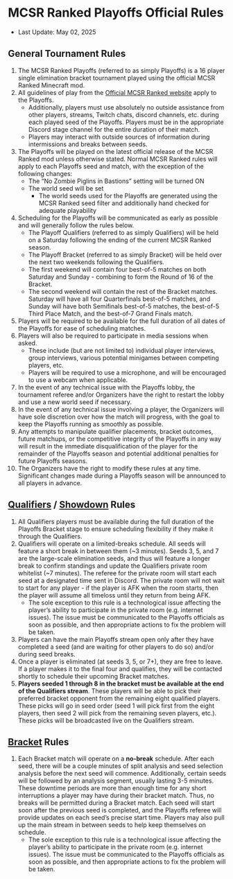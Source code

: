 # MCSR Ranked Playoffs Official Rules
- Last Update: May 02, 2025

## General Tournament Rules
1. The MCSR Ranked Playoffs (referred to as simply Playoffs) is a 16 player single elimination bracket tournament played using the official MCSR Ranked Minecraft mod.
2. All guidelines of play from the [Official MCSR Ranked website](https://mcsrranked.com/guidelines) apply to the Playoffs.
    - Additionally, players must use absolutely no outside assistance from other players, streams, Twitch chats, discord channels, etc. during each played seed of the Playoffs. Players must be in the appropriate Discord stage channel for the entire duration of their match.
    - Players may interact with outside sources of information during intermissions and breaks between seeds.
3. The Playoffs will be played on the latest official release of the MCSR Ranked mod unless otherwise stated. Normal MCSR Ranked rules will apply to each Playoffs seed and match, with the exception of the following changes:
    - The “No Zombie Piglins in Bastions” setting will be turned ON
    - The world seed will be set
        - The world seeds used for the Playoffs are generated using the MCSR Ranked seed filter and additionally hand checked for adequate playability
4. Scheduling for the Playoffs will be communicated as early as possible and will generally follow the rules below.
    - The Playoff Qualifiers (referred to as simply Qualifiers) will be held on a Saturday following the ending of the current MCSR Ranked season.
    - The Playoff Bracket (referred to as simply Bracket) will be held over the next two weekends following the Qualifiers.
    - The first weekend will contain four best-of-5 matches on both Saturday and Sunday - combining to form the Round of 16 of the Bracket.
    - The second weekend will contain the rest of the Bracket matches. Saturday will have all four Quarterfinals best-of-5 matches, and Sunday will have both Semifinals best-of-5 matches, the best-of-5 Third Place Match, and the best-of-7 Grand Finals match.
5. Players will be required to be available for the full duration of all dates of the Playoffs for ease of scheduling matches.
6. Players will also be required to participate in media sessions when asked.
    - These include (but are not limited to) individual player interviews, group interviews, various potential minigames between competing players, etc.
    - Players will be required to use a microphone, and will be encouraged to use a webcam when applicable.
7. In the event of any technical issue with the Playoffs lobby, the tournament referee and/or Organizers have the right to restart the lobby and use a new world seed if necessary.
8. In the event of any technical issue involving a player, the Organizers will have sole discretion over how the match will progress, with the goal to keep the Playoffs running as smoothly as possible.
9. Any attempts to manipulate qualifier placements, bracket outcomes, future matchups, or the competitive integrity of the Playoffs in any way will result in the immediate disqualification of the player for the remainder of the Playoffs season and potential additional penalties for future Playoffs seasons.
10. The Organizers have the right to modify these rules at any time. Significant changes made during a Playoffs season will be announced to all players in advance.

## [Qualifiers](./last_chance_qualifiers) / [Showdown](./midseason_showdown) Rules
1. All Qualifiers players must be available during the full duration of the Playoffs Bracket stage to ensure scheduling flexibility if they make it through the Qualifiers.
2. Qualifiers will operate on a limited-breaks schedule. All seeds will feature a short break in between them (~3 minutes). Seeds 3, 5, and 7 are the large-scale elimination seeds, and thus will feature a longer break to confirm standings and update the Qualifiers private room whitelist (~7 minutes). The referee for the private room will start each seed at a designated time sent in Discord. The private room will not wait to start for any player - if the player is AFK when the room starts, then the player will assume all timeloss until they return from being AFK.
    - The sole exception to this rule is a technological issue affecting the player’s ability to participate in the private room (e.g. internet issues). The issue must be communicated to the Playoffs officials as soon as possible, and then appropriate actions to fix the problem will be taken.
3. Players can have the main Playoffs stream open only after they have completed a seed (and are waiting for other players to do so) and/or during seed breaks.
4. Once a player is eliminated (at seeds 3, 5, or 7+), they are free to leave. If a player makes it to the final four and qualifies, they will be contacted shortly to schedule their upcoming Bracket matches.
5. __Players seeded 1 through 8 in the bracket must be available at the end of the Qualifiers stream__. These players will be able to pick their preferred bracket opponent from the remaining eight qualified players. These picks will go in seed order (seed 1 will pick first from the eight players, then seed 2 will pick from the remaining seven players, etc.). These picks will be broadcasted live on the Qualifiers stream.

## [Bracket](./bracket) Rules
1. Each Bracket match will operate on a **no-break** schedule. After each seed, there will be a couple minutes of split analysis and seed selection analysis before the next seed will commence. Additionally, certain seeds will be followed by an analysis segment, usually lasting 3-5 minutes. These downtime periods are more than enough time for any short interruptions a player may have during their bracket match. Thus, no breaks will be permitted during a Bracket match. Each seed will start soon after the previous seed is completed, and the Playoffs referee will provide updates on each seed’s precise start time. Players may also pull up the main stream in between seeds to help keep themselves on schedule.
    - The sole exception to this rule is a technological issue affecting the player’s ability to participate in the private room (e.g. internet issues). The issue must be communicated to the Playoffs officials as soon as possible, and then appropriate actions to fix the problem will be taken.